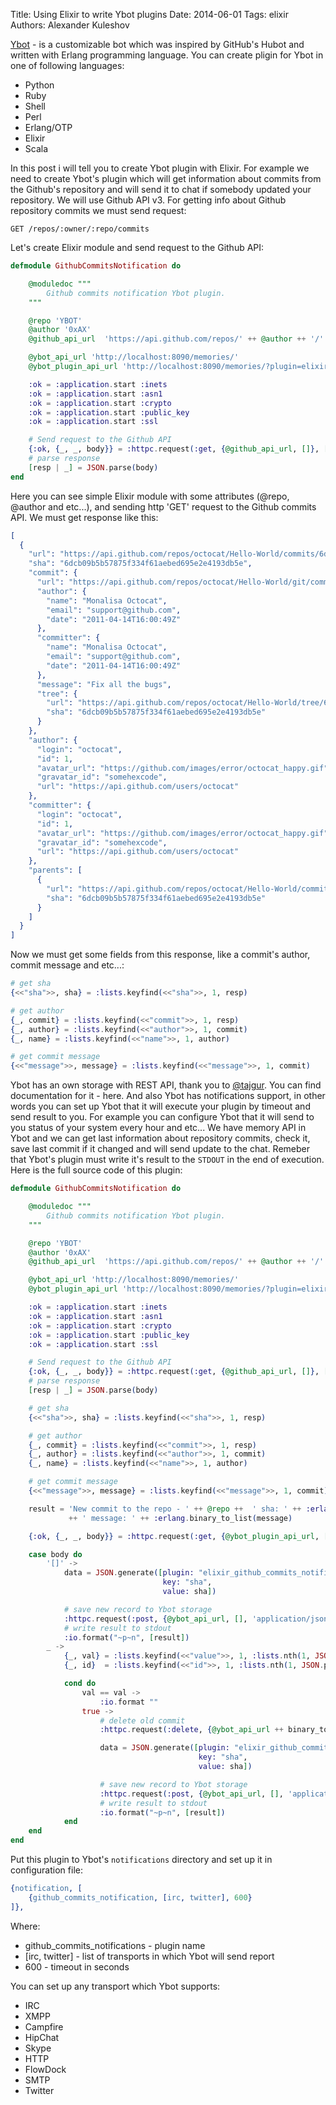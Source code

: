 Title: Using Elixir to write Ybot plugins
Date: 2014-06-01
Tags: elixir
Authors:  Alexander Kuleshov

[Ybot](https://github.com/OtpChatBot/Ybot) - is a customizable bot which was inspired by GitHub's Hubot and written with Erlang programming language. You can create pligin for Ybot in one of following languages:

* Python
* Ruby
* Shell
* Perl
* Erlang/OTP
* Elixir
* Scala

In this post i will tell you to create Ybot plugin with Elixir. For example we need to create Ybot's plugin which will get information about commits from the Github's repository and will send it to chat if somebody updated your repository. We will use Github API v3. For getting info about Github repository commits we must send request:

```
GET /repos/:owner/:repo/commits
```

Let's create Elixir module and send request to the Github API:

```elixir
defmodule GithubCommitsNotification do

    @moduledoc """
        Github commits notification Ybot plugin.
    """

    @repo 'YBOT'
    @author '0xAX'
    @github_api_url  'https://api.github.com/repos/' ++ @author ++ '/' ++ @repo ++ '/commits'

    @ybot_api_url 'http://localhost:8090/memories/'
    @ybot_plugin_api_url 'http://localhost:8090/memories/?plugin=elixir_github_commits_notification'

    :ok = :application.start :inets
    :ok = :application.start :asn1
    :ok = :application.start :crypto
    :ok = :application.start :public_key
    :ok = :application.start :ssl

    # Send request to the Github API
    {:ok, {_, _, body}} = :httpc.request(:get, {@github_api_url, []}, [{:ssl,[{:verify,0}]}], [])
    # parse response
    [resp | _] = JSON.parse(body)
end
```

Here you can see simple Elixir module with some attributes (@repo, @author and etc...), and sending http 'GET' request to the Github commits API. We must get response like this:

```erlang
[
  {
    "url": "https://api.github.com/repos/octocat/Hello-World/commits/6dcb09b5b57875f334f61aebed695e2e4193db5e",
    "sha": "6dcb09b5b57875f334f61aebed695e2e4193db5e",
    "commit": {
      "url": "https://api.github.com/repos/octocat/Hello-World/git/commits/6dcb09b5b57875f334f61aebed695e2e4193db5e",
      "author": {
        "name": "Monalisa Octocat",
        "email": "support@github.com",
        "date": "2011-04-14T16:00:49Z"
      },
      "committer": {
        "name": "Monalisa Octocat",
        "email": "support@github.com",
        "date": "2011-04-14T16:00:49Z"
      },
      "message": "Fix all the bugs",
      "tree": {
        "url": "https://api.github.com/repos/octocat/Hello-World/tree/6dcb09b5b57875f334f61aebed695e2e4193db5e",
        "sha": "6dcb09b5b57875f334f61aebed695e2e4193db5e"
      }
    },
    "author": {
      "login": "octocat",
      "id": 1,
      "avatar_url": "https://github.com/images/error/octocat_happy.gif",
      "gravatar_id": "somehexcode",
      "url": "https://api.github.com/users/octocat"
    },
    "committer": {
      "login": "octocat",
      "id": 1,
      "avatar_url": "https://github.com/images/error/octocat_happy.gif",
      "gravatar_id": "somehexcode",
      "url": "https://api.github.com/users/octocat"
    },
    "parents": [
      {
        "url": "https://api.github.com/repos/octocat/Hello-World/commits/6dcb09b5b57875f334f61aebed695e2e4193db5e",
        "sha": "6dcb09b5b57875f334f61aebed695e2e4193db5e"
      }
    ]
  }
]
```

Now we must get some fields from this response, like a commit's author, commit message and etc...:

```elixir
# get sha
{<<"sha">>, sha} = :lists.keyfind(<<"sha">>, 1, resp)

# get author
{_, commit} = :lists.keyfind(<<"commit">>, 1, resp)
{_, author} = :lists.keyfind(<<"author">>, 1, commit)
{_, name} = :lists.keyfind(<<"name">>, 1, author)

# get commit message
{<<"message">>, message} = :lists.keyfind(<<"message">>, 1, commit)
```

Ybot has an own storage with REST API, thank you to [@tajgur](https://twitter.com/tajgur). You can find documentation for it - here. And also Ybot has notifications support, in other words you can set up Ybot that it will execute your plugin by timeout and send result to you. For example you can configure Ybot that it will send to you status of your system every hour and etc... We have memory API in Ybot and we can get last information about repository commits, check it, save last commit if it changed and will send update to the chat. Remeber that Ybot's plugin must write it's result to the `STDOUT` in the end of execution. Here is the full source code of this plugin:

```elixir
defmodule GithubCommitsNotification do

    @moduledoc """
        Github commits notification Ybot plugin.
    """

    @repo 'YBOT'
    @author '0xAX'
    @github_api_url  'https://api.github.com/repos/' ++ @author ++ '/' ++ @repo ++ '/commits'

    @ybot_api_url 'http://localhost:8090/memories/'
    @ybot_plugin_api_url 'http://localhost:8090/memories/?plugin=elixir_github_commits_notification'

    :ok = :application.start :inets
    :ok = :application.start :asn1
    :ok = :application.start :crypto
    :ok = :application.start :public_key
    :ok = :application.start :ssl

    # Send request to the Github API
    {:ok, {_, _, body}} = :httpc.request(:get, {@github_api_url, []}, [{:ssl,[{:verify,0}]}], [])
    # parse response
    [resp | _] = JSON.parse(body)

    # get sha
    {<<"sha">>, sha} = :lists.keyfind(<<"sha">>, 1, resp)

    # get author
    {_, commit} = :lists.keyfind(<<"commit">>, 1, resp)
    {_, author} = :lists.keyfind(<<"author">>, 1, commit)
    {_, name} = :lists.keyfind(<<"name">>, 1, author)

    # get commit message
    {<<"message">>, message} = :lists.keyfind(<<"message">>, 1, commit)

    result = 'New commit to the repo - ' ++ @repo ++  ' sha: ' ++ :erlang.binary_to_list(sha) ++ ' author: ' ++ :erlang.binary_to_list(name)
             ++ ' message: ' ++ :erlang.binary_to_list(message)

    {:ok, {_, _, body}} = :httpc.request(:get, {@ybot_plugin_api_url, []}, [], [])

    case body do
        '[]' ->
            data = JSON.generate([plugin: "elixir_github_commits_notification",
                                  key: "sha",
                                  value: sha])

            # save new record to Ybot storage
            :httpc.request(:post, {@ybot_api_url, [], 'application/json', data}, [], [])
            # write result to stdout
            :io.format("~p~n", [result])
        _ ->
            {_, val} = :lists.keyfind(<<"value">>, 1, :lists.nth(1, JSON.parse(body)))
            {_, id}  = :lists.keyfind(<<"id">>, 1, :lists.nth(1, JSON.parse(body)))

            cond do
                val == val ->
                    :io.format ""
                true ->
                    # delete old commit
                    :httpc.request(:delete, {@ybot_api_url ++ binary_to_list(id), []}, [], [])

                    data = JSON.generate([plugin: "elixir_github_commits_notification",
                                          key: "sha",
                                          value: sha])

                    # save new record to Ybot storage
                    :httpc.request(:post, {@ybot_api_url, [], 'application/json', data}, [], [])
                    # write result to stdout
                    :io.format("~p~n", [result])
            end
    end
end
```

Put this plugin to Ybot's `notifications` directory and set up it in configuration file:

```erlang
{notification, [
    {github_commits_notification, [irc, twitter], 600}
]},
```

Where:

* github_commits_notifications - plugin name
* [irc, twitter] - list of transports in which Ybot will send report
* 600 - timeout in seconds

You can set up any transport which Ybot supports:

* IRC
* XMPP
* Campfire
* HipChat
* Skype
* HTTP
* FlowDock
* SMTP
* Twitter
